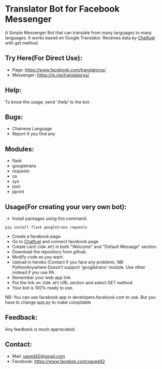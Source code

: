 # Translator Bot for Facebook Messenger

A Simple Messenger Bot that can translate from many languages to many languages. It works based on Google Translator. 
Receives data by [Chatfuel](https://www.chatfuel.com/) with get method.


## Try Here(For Direct Use):
  * Page: https://www.facebook.com/translatorxs/
  * Messenger: https://m.me/translatorxs/


## Help:
To know the usage, send '/help' to the bot.


## Bugs:
  * Chainese Language
  * Report if you find any


## Modules:
  * flask
  * googletrans
  * requests
  * os
  * sys
  * json
  * pprint


## Usage(For creating your very own bot):
  * Install packages using this command:
  ```
  pip install flask googletrans requests
  ```
  * Create a facebook page.
  * Go to [Chatfuel](https://www.chatfuel.com/) and connect facebook page.
  * Create card `JSON API` in both "Welcome" and "Default Message" section.
  * Download the repository from github.
  * Modify code as you want.
  * Upload in heroku (Contact if you face any problem).
    NB: PythonAnywhere Doesn't support 'googletrans' module. Use other instead if you use PA.
  * Remember your web app link.
  * Put the link on `JSON API` URL section and select GET method.
  * Your bot is 100% ready to use.
  
  NB: You can use facebook app in developers.facebook.com to use. But you have to change app.py to make compitable 


## Feedback:
Any feedback is much appreciated.


## Contact:
  * Mail: xayed42@gmail.com
  * Facebook: https://www.facebok.com/xayed42
